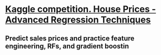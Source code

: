 # [Kaggle competition. House Prices - Advanced Regression Techniques][1]
## Predict sales prices and practice feature engineering, RFs, and gradient boostin

[1]: https://kaggle.com/c/house-prices-advanced-regression-techniques
